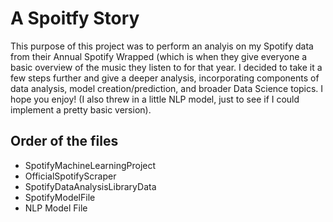 # A Spoitfy Story

This purpose of this project was to perform an analyis on my Spotify data from their Annual Spotify Wrapped (which is when they give everyone a basic overview of the music they listen to for that year. I decided to take it a few steps further and give a deeper analysis, incorporating components of data analysis, model creation/prediction, and broader Data Science topics. I hope you enjoy! (I also threw in a little NLP model, just to see if I could implement a pretty basic version).

## Order of the files
- SpotifyMachineLearningProject
- OfficialSpotifyScraper
- SpotifyDataAnalysisLibraryData
- SpotifyModelFile
- NLP Model File
